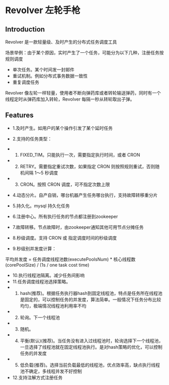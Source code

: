 # Revolver 左轮手枪
## Introduction
Revolver 是一款轻量级、及时产生的分布式任务调度工具

场景举例：由于某个原因，实时产生了一个任务，可能分为以下几种，注册任务按规则调度
- 单次任务。某个时间发一封邮件
- 重试机制。例如分布式事务数据一致性
- 重复调度任务

Revolver 像左轮一样轻量，使用者不断向弹药库或者转轮输送弹药，同时有一个线程定时从弹药库加入转轮，Revolver 每隔一秒从转轮取出子弹。
## Features
- 1.及时产生。如用户的某个操作引发了某个延时任务
- 2.支持的任务类型：
- 1. FIXED_TIM。只能执行一次，需要指定执行时间，或者 CRON
- 2. RETRY。需要指定重试次数，如果指定 CRON 则按照规则重试，否则随机间隔 1～5 秒调度
- 3. CRON。按照 CRON 调度，可不指定次数上限

- 4.动态分片。自产自销，哪台机器产生任务哪台执行，支持故障转移重分片
- 5.持久化。mysql 持久化任务
- 6.注册中心。所有执行任务的节点都注册到zookeeper
- 7.故障转移。节点故障时，由zookeeper通知其他可用节点分摊任务
- 8.秒级调度。支持 CRON 或 指定调度时间的秒级调度

- 9.秒级别并发度计算：

平均并发度 = 任务调度线程池数(executePoolsNum) * 核心线程数(corePoolSize) / (1s / one task cost time)
- 10.执行线程池隔离。减少任务间影响
- 11.任务调度线程池选择策略。
- 1. hash(推荐)。根据任务执行器hash到固定线程池，特点是任务所在线程池是固定的，可以控制任务的并发度，算法简单。一般情况下任务分布比较均匀，极端情况线程池利用率不均
- 2. 轮询。下一个线程池
- 3. 随机。
- 4. 平衡(默认)(推荐)。当任务没有进入过线程池时，轮询选择下一个线程池，一旦选择了线程池就在固定线程池执行。是对hash策略的优化，可以控制任务的并发度
- 5. 低负载(推荐)。选择当前负载最低的线程池，优点效率高，缺点执行线程池不确定，多线程并发不好控制
- 12.支持注解方式注册任务